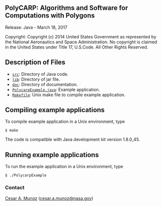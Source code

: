 PolyCARP: Algorithms and Software for Computations with Polygons
------------------------------------------------------

Release: Java - March 18, 2017

Copyright: Copyright (c) 2014 United States Government as represented by 
the National Aeronautics and Space Administration.  No copyright 
is claimed in the United States under Title 17, U.S.Code. All Other 
Rights Reserved. 

Description of Files
--------------------

* [`src`](src): Directory of Java code. 
* [`lib`](lib): Directory of jar file. 
* [`doc`](doc): Directory of documentation.
* [`PolycarpExample.java`](src/PolycarpExample.java): Example application.
* [`Makefile`](Makefile):  Unix make file to compile example application.

Compiling example applications
------------------------------

To compile example application in a Unix environment, type

```
$ make 
```

The code is compatible with Java development kit version 1.8.0_45.

Running example applications
----------------------------

To run the example application in a Unix environment, type

```
$ ./PolycarpExample
```

### Contact

[Cesar A. Munoz](http://shemesh.larc.nasa.gov/people/cam) (cesar.a.munoz@nasa.gov)
